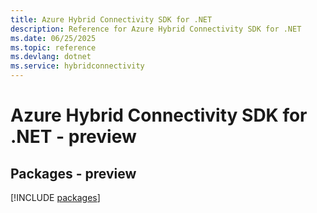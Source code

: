 ```yaml
---
title: Azure Hybrid Connectivity SDK for .NET
description: Reference for Azure Hybrid Connectivity SDK for .NET
ms.date: 06/25/2025
ms.topic: reference
ms.devlang: dotnet
ms.service: hybridconnectivity
---
```

# Azure Hybrid Connectivity SDK for .NET - preview
## Packages - preview
[!INCLUDE [packages](hybrid-connectivity-index.md)]